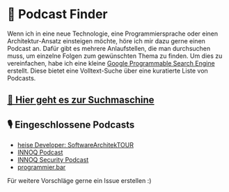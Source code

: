 # 🔎 Podcast Finder
Wenn ich in eine neue Technologie, eine Programmiersprache oder einen Architektur-Ansatz einsteigen möchte, höre ich mir dazu gerne einen Podcast an. Dafür gibt es mehrere Anlaufstellen, die man durchsuchen muss, um einzelne Folgen zum gewünschten Thema zu finden. Um dies zu vereinfachen, habe ich eine kleine [Google Programmable Search Engine](https://programmablesearchengine.google.com/about/) erstellt. Diese bietet eine Volltext-Suche über eine kuratierte Liste von Podcasts.

## [🔗 Hier geht es zur Suchmaschine](https://cse.google.com/cse?cx=ff8a44c8024bc6f20)

## 🎙 Eingeschlossene Podcasts
* [heise Developer: SoftwareArchitekTOUR](https://www.heise.de/developer/SoftwareArchitekTOUR-4076349.html)
* [INNOQ Podcast](https://www.innoq.com/de/podcast/)
* [INNOQ Security Podcast](https://www.innoq.com/de/podcast/?channel=security)
* [programmier.bar](https://www.programmier.bar/podcast)

Für weitere Vorschläge gerne ein Issue erstellen :)
